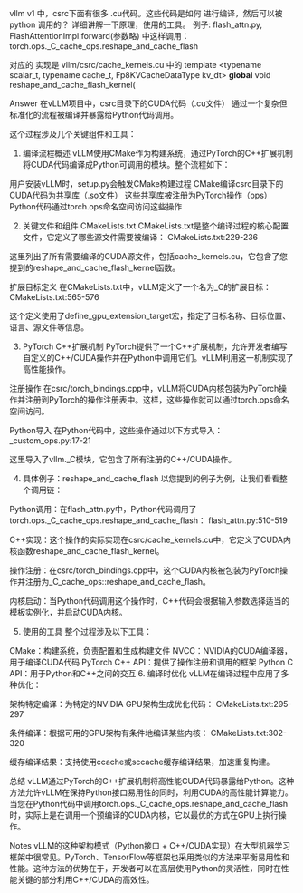 vllm v1 中，csrc下面有很多 .cu代码。这些代码是如何 进行编译，然后可以被 python 调用的？
详细讲解一下原理，使用的工具。
例子:
flash_attn.py, FlashAttentionImpl.forward(参数略) 中这样调用：torch.ops._C_cache_ops.reshape_and_cache_flash

对应的 实现是 vllm/csrc/cache_kernels.cu 中的
template <typename scalar_t, typename cache_t, Fp8KVCacheDataType kv_dt>
__global__ void reshape_and_cache_flash_kernel(



Answer
在vLLM项目中，csrc目录下的CUDA代码（.cu文件）
通过一个复杂但标准化的流程被编译并暴露给Python代码调用。

这个过程涉及几个关键组件和工具：

1. 编译流程概述
vLLM使用CMake作为构建系统，通过PyTorch的C++扩展机制将CUDA代码编译成Python可调用的模块。整个流程如下：

用户安装vLLM时，setup.py会触发CMake构建过程
CMake编译csrc目录下的CUDA代码为共享库（.so文件）
这些共享库被注册为PyTorch操作（ops）
Python代码通过torch.ops命名空间访问这些操作

2. 关键文件和组件
CMakeLists.txt
CMakeLists.txt是整个编译过程的核心配置文件，它定义了哪些源文件需要被编译： CMakeLists.txt:229-236

这里列出了所有需要编译的CUDA源文件，包括cache_kernels.cu，它包含了您提到的reshape_and_cache_flash_kernel函数。

扩展目标定义
在CMakeLists.txt中，vLLM定义了一个名为_C的扩展目标： CMakeLists.txt:565-576

这个定义使用了define_gpu_extension_target宏，指定了目标名称、目标位置、语言、源文件等信息。

3. PyTorch C++扩展机制
PyTorch提供了一个C++扩展机制，允许开发者编写自定义的C++/CUDA操作并在Python中调用它们。vLLM利用这一机制实现了高性能操作。

注册操作
在csrc/torch_bindings.cpp中，vLLM将CUDA内核包装为PyTorch操作并注册到PyTorch的操作注册表中。这样，这些操作就可以通过torch.ops命名空间访问。

Python导入
在Python代码中，这些操作通过以下方式导入： _custom_ops.py:17-21

这里导入了vllm._C模块，它包含了所有注册的C++/CUDA操作。

4. 具体例子：reshape_and_cache_flash
以您提到的例子为例，让我们看看整个调用链：

Python调用：在flash_attn.py中，Python代码调用了torch.ops._C_cache_ops.reshape_and_cache_flash： flash_attn.py:510-519

C++实现：这个操作的实际实现在csrc/cache_kernels.cu中，它定义了CUDA内核函数reshape_and_cache_flash_kernel。

操作注册：在csrc/torch_bindings.cpp中，这个CUDA内核被包装为PyTorch操作并注册为_C_cache_ops::reshape_and_cache_flash。

内核启动：当Python代码调用这个操作时，C++代码会根据输入参数选择适当的模板实例化，并启动CUDA内核。

5. 使用的工具
整个过程涉及以下工具：

CMake：构建系统，负责配置和生成构建文件
NVCC：NVIDIA的CUDA编译器，用于编译CUDA代码
PyTorch C++ API：提供了操作注册和调用的框架
Python C API：用于Python和C++之间的交互
6. 编译时优化
vLLM在编译过程中应用了多种优化：

架构特定编译：为特定的NVIDIA GPU架构生成优化代码： CMakeLists.txt:295-297

条件编译：根据可用的GPU架构有条件地编译某些内核： CMakeLists.txt:302-320

缓存编译结果：支持使用ccache或sccache缓存编译结果，加速重复构建。

总结
vLLM通过PyTorch的C++扩展机制将高性能CUDA代码暴露给Python。这种方法允许vLLM在保持Python接口易用性的同时，利用CUDA的高性能计算能力。当您在Python代码中调用torch.ops._C_cache_ops.reshape_and_cache_flash时，实际上是在调用一个预编译的CUDA内核，它以最优的方式在GPU上执行操作。

Notes
vLLM的这种架构模式（Python接口 + C++/CUDA实现）在大型机器学习框架中很常见。PyTorch、TensorFlow等框架也采用类似的方法来平衡易用性和性能。这种方法的优势在于，开发者可以在高层使用Python的灵活性，同时在性能关键的部分利用C++/CUDA的高效性。